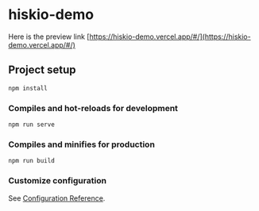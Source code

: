 # hiskio-demo

Here is the preview link
[https://hiskio-demo.vercel.app/#/](https://hiskio-demo.vercel.app/#/)

## Project setup
```
npm install
```

### Compiles and hot-reloads for development
```
npm run serve
```

### Compiles and minifies for production
```
npm run build
```

### Customize configuration
See [Configuration Reference](https://cli.vuejs.org/config/).
